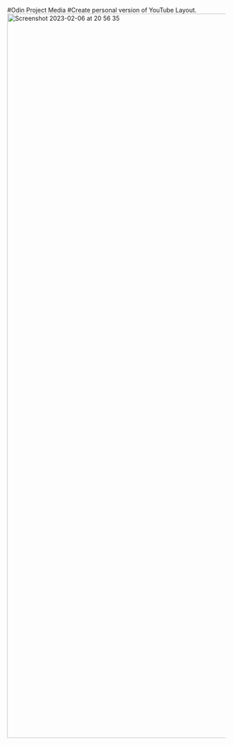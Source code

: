 #Odin Project Media
#Create personal version of YouTube Layout.
<img width="1666" alt="Screenshot 2023-02-06 at 20 56 35" src="https://user-images.githubusercontent.com/69506217/217049183-38361403-56dc-42b1-b807-2c66e7162305.png">
